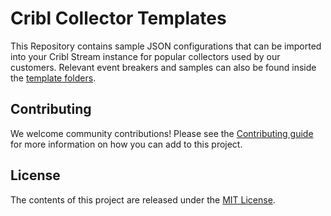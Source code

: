 # Cribl Collector Templates

This Repository contains sample JSON configurations that can be imported into your Cribl Stream instance for popular collectors used by our customers. Relevant event breakers and samples can also be found inside the [template folders](collectors/).

## Contributing

We welcome community contributions! Please see the [Contributing guide](CONTRIBUTING.md) for more information on how you can add to this project. 

## License

The contents of this project are released under the [MIT License](LICENSE).